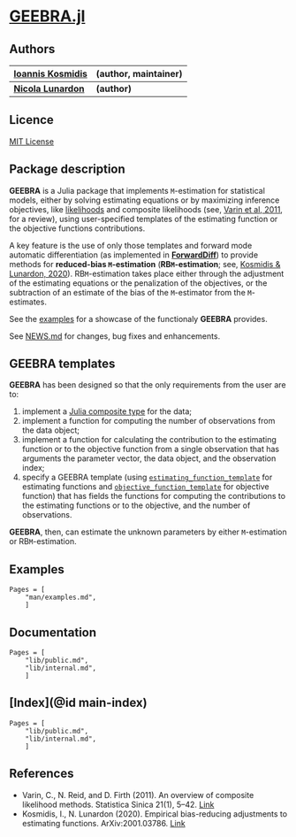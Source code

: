 # [GEEBRA.jl](https://github.com/ikosmidis/GEEBRA.jl)

## Authors

| [**Ioannis Kosmidis**](http://www.ikosmidis.com) | **(author, maintainer)** |
--- | ---
| [**Nicola Lunardon**](https://www.unimib.it/nicola-lunardon) | **(author)** |

## Licence

[MIT License](https://github.com/ikosmidis/GEEBRA.jl/blob/master/LICENSE.md)

## Package description

**GEEBRA** is a Julia package that implements ``M``-estimation for
statistical models, either by solving estimating equations or by
maximizing inference objectives, like
[likelihoods](https://en.wikipedia.org/wiki/Likelihood_function) and
composite likelihoods (see, [Varin et al,
2011](http://www3.stat.sinica.edu.tw/statistica/oldpdf/A21n11.pdf),
for a review), using user-specified templates of the estimating
function or the objective functions contributions.

A key feature is the use of only those templates and forward mode
automatic differentiation (as implemented in
[**ForwardDiff**](https://github.com/JuliaDiff/ForwardDiff.jl)) to
provide methods for **reduced-bias ``M``-estimation**
(**RB``M``-estimation**; see, [Kosmidis & Lunardon, 2020](http://arxiv.org/abs/2001.03786)). RB``M``-estimation takes place either through the
adjustment of the estimating equations or the penalization of the
objectives, or the subtraction of an estimate of the bias of the
``M``-estimator from the ``M``-estimates.

See the
[examples](https://ikosmidis.github.io/GEEBRA.jl/dev/man/examples/)
for a showcase of the functionaly **GEEBRA** provides.

See
[NEWS.md](https://github.com/ikosmidis/GEEBRA.jl/blob/master/NEWS.md)
for changes, bug fixes and enhancements.

## **GEEBRA** templates

**GEEBRA** has been designed so that the only requirements from the user are to:
1. implement a [Julia composite type](https://docs.julialang.org/en/v1/manual/types/index.html) for
   the data;
2. implement a function for computing the number of observations from
   the data object;
3. implement a function for calculating the contribution to the
   estimating function or to the objective function from a single
   observation that has arguments the parameter vector, the data
   object, and the observation index;
4. specify a GEEBRA template (using
   [`estimating_function_template`](@ref) for estimating functions and
   [`objective_function_template`](@ref) for objective function) that
   has fields the functions for computing the contributions to the
   estimating functions or to the objective, and the number of
   observations.

**GEEBRA**, then, can estimate the unknown parameters by either
``M``-estimation or RB``M``-estimation.

## Examples

```@contents
Pages = [
    "man/examples.md",
    ]
```

## Documentation

```@contents
Pages = [
    "lib/public.md",
    "lib/internal.md",
    ]
```

## [Index](@id main-index)

```@index
Pages = [
    "lib/public.md",
    "lib/internal.md",
    ]
```

## References

+ Varin, C., N. Reid, and D. Firth (2011). An overview of composite likelihood methods. Statistica Sinica 21(1), 5–42. [Link](http://www3.stat.sinica.edu.tw/statistica/oldpdf/A21n11.pdf)
+ Kosmidis, I., N. Lunardon (2020). Empirical bias-reducing adjustments to estimating functions. ArXiv:2001.03786. [Link](http://arxiv.org/abs/2001.03786)
